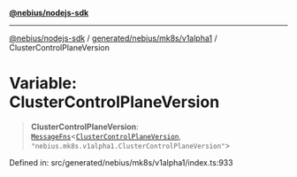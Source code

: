 [**@nebius/nodejs-sdk**](../../../../../README.md)

---

[@nebius/nodejs-sdk](../../../../../README.md) / [generated/nebius/mk8s/v1alpha1](../README.md) / ClusterControlPlaneVersion

# Variable: ClusterControlPlaneVersion

> **ClusterControlPlaneVersion**: [`MessageFns`](../../../../../runtime/protos/core/interfaces/MessageFns.md)\<[`ClusterControlPlaneVersion`](../interfaces/ClusterControlPlaneVersion.md), `"nebius.mk8s.v1alpha1.ClusterControlPlaneVersion"`\>

Defined in: src/generated/nebius/mk8s/v1alpha1/index.ts:933
